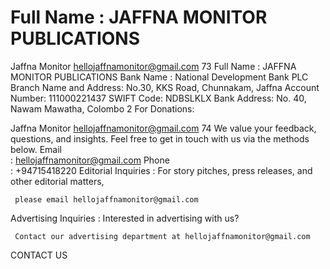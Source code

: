 # Full Name : JAFFNA MONITOR PUBLICATIONS

Jaffna Monitor
hellojaffnamonitor@gmail.com
73
Full Name :
JAFFNA MONITOR PUBLICATIONS
Bank Name : 
National Development Bank PLC
Branch Name and Address: 
No.30, KKS Road, Chunnakam, Jaffna
Account Number: 
111000221437
SWIFT Code: 
NDBSLKLX
Bank Address: 
No. 40, Nawam Mawatha, Colombo 2
For Donations:

Jaffna Monitor
hellojaffnamonitor@gmail.com
74
We value your feedback, questions, and insights. Feel free to get in touch with us via the methods below.
Email	
:	 hellojaffnamonitor@gmail.com
Phone	
:	 +94715418220
Editorial Inquiries	
:	 For story pitches, press releases, and other editorial matters, 
	
	 please email hellojaffnamonitor@gmail.com
Advertising Inquiries	 :	 Interested in advertising with us? 
	
	 Contact our advertising department at hellojaffnamonitor@gmail.com
CONTACT US

